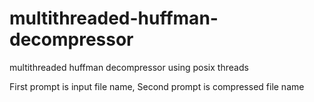 # multithreaded-huffman-decompressor
multithreaded huffman decompressor using posix threads

First prompt is input file name,
Second prompt is compressed file name
